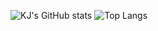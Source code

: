 ![KJ's GitHub stats](https://github-readme-stats.vercel.app/api?username=kwonjeong&theme=gotham&show_icons=true&line_height=20&hide_border=true)
![Top Langs](https://github-readme-stats.vercel.app/api/top-langs/?username=kwonjeong&layout=compact&theme=gotham&hide_border=true)


  
<!--
**kwonjeong/kwonjeong** is a ✨ _special_ ✨ repository because its `README.md` (this file) appears on your GitHub profile.

Here are some ideas to get you started:

- 🔭 I’m currently working on ...
- 🌱 I’m currently learning ...
- 👯 I’m looking to collaborate on ...
- 🤔 I’m looking for help with ...
- 💬 Ask me about ...
- 📫 How to reach me: ...
- 😄 Pronouns: ...
- ⚡ Fun fact: ...
-->

